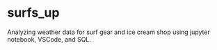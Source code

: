 # surfs_up
Analyzing weather data for surf gear and ice cream shop using jupyter notebook, VSCode, and SQL.
